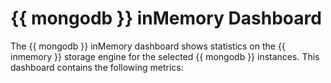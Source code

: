 # {{ mongodb }} inMemory Dashboard

The {{ mongodb }} inMemory dashboard shows statistics on the {{ inmemory }}
storage engine for the selected {{ mongodb }} instances. This dashboard
contains the following metrics:
